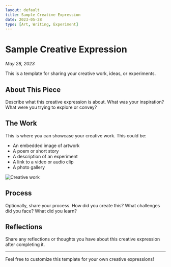 ```yaml
---
layout: default
title: Sample Creative Expression
date: 2023-05-28
type: [Art, Writing, Experiment]
---
```


# Sample Creative Expression

*May 28, 2023*

This is a template for sharing your creative work, ideas, or experiments.

## About This Piece

Describe what this creative expression is about. What was your inspiration? What were you trying to explore or convey?

## The Work

This is where you can showcase your creative work. This could be:

- An embedded image of artwork
- A poem or short story
- A description of an experiment
- A link to a video or audio clip
- A photo gallery

![Creative work](https://via.placeholder.com/800x600)

## Process

Optionally, share your process. How did you create this? What challenges did you face? What did you learn?

## Reflections

Share any reflections or thoughts you have about this creative expression after completing it.

---

Feel free to customize this template for your own creative expressions! 